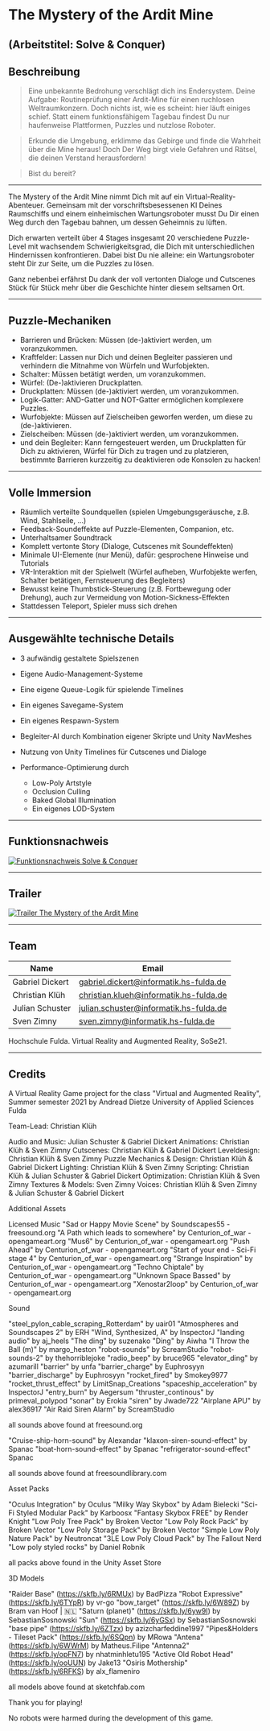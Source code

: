 # The Mystery of the Ardit Mine
## (Arbeitstitel: Solve & Conquer)

## Beschreibung
> Eine unbekannte Bedrohung verschlägt dich ins Endersystem.
> Deine Aufgabe: Routineprüfung einer Ardit-Mine für einen ruchlosen Weltraumkonzern.
> Doch nichts ist, wie es scheint: hier läuft einiges schief.
> Statt einem funktionsfähigem Tagebau findest Du nur haufenweise Plattformen, Puzzles und nutzlose Roboter.

> Erkunde die Umgebung, erklimme das Gebirge und finde die Wahrheit über die Mine heraus!
> Doch Der Weg birgt viele Gefahren und Rätsel, die deinen Verstand herausfordern!

> Bist du bereit?

---

The Mystery of the Ardit Mine nimmt Dich mit auf ein Virtual-Reality-Abenteuer. 
Gemeinsam mit der vorschriftsbesessenen KI Deines Raumschiffs und einem einheimischen Wartungsroboter musst Du Dir
einen Weg durch den Tagebau bahnen, um dessen Geheimnis zu lüften.

Dich erwarten verteilt über 4 Stages insgesamt 20 verschiedene Puzzle-Level mit wachsendem Schwierigkeitsgrad, die Dich mit unterschiedlichen Hindernissen konfrontieren.
Dabei bist Du nie alleine: ein Wartungsroboter steht Dir zur Seite, um die Puzzles zu lösen.

Ganz nebenbei erfährst Du dank der voll vertonten Dialoge und Cutscenes Stück für Stück mehr über die Geschichte hinter diesem seltsamen Ort.

---

## Puzzle-Mechaniken

* Barrieren und Brücken: Müssen (de-)aktiviert werden, um voranzukommen.
* Kraftfelder: Lassen nur Dich und deinen Begleiter passieren und verhindern die Mitnahme von Würfeln und Wurfobjekten.
* Schalter: Müssen betätigt werden, um voranzukommen.
* Würfel: (De-)aktivieren Druckplatten.
* Druckplatten: Müssen (de-)aktiviert werden, um voranzukommen.
* Logik-Gatter: AND-Gatter und NOT-Gatter ermöglichen komplexere Puzzles.
* Wurfobjekte: Müssen auf Zielscheiben geworfen werden, um diese zu (de-)aktivieren.
* Zielscheiben: Müssen (de-)aktiviert werden, um voranzukommen.
* und dein Begleiter: Kann ferngesteuert werden, um Druckplatten für Dich zu aktivieren, Würfel für Dich zu tragen und zu platzieren, bestimmte Barrieren kurzzeitig zu deaktivieren ode Konsolen zu hacken!

---

## Volle Immersion

* Räumlich verteilte Soundquellen (spielen Umgebungsgeräusche, z.B. Wind, Stahlseile, ...)
* Feedback-Soundeffekte auf Puzzle-Elementen, Companion, etc.
* Unterhaltsamer Soundtrack
* Komplett vertonte Story (Dialoge, Cutscenes mit Soundeffekten)
* Minimale UI-Elemente (nur Menü), dafür: gesprochene Hinweise und Tutorials
* VR-Interaktion mit der Spielwelt (Würfel aufheben, Wurfobjekte werfen, Schalter betätigen, Fernsteuerung des Begleiters)
* Bewusst keine Thumbstick-Steuerung (z.B. Fortbewegung oder Drehung), auch zur Vermeidung von Motion-Sickness-Effekten
* Stattdessen Teleport, Spieler muss sich drehen

---

## Ausgewählte technische Details

* 3 aufwändig gestaltete Spielszenen
* Eigene Audio-Management-Systeme
* Eine eigene Queue-Logik für spielende Timelines
* Ein eigenes Savegame-System
* Ein eigenes Respawn-System
* Begleiter-AI durch Kombination eigener Skripte und Unity NavMeshes
* Nutzung von Unity Timelines für Cutscenes und Dialoge

* Performance-Optimierung durch
	* Low-Poly Artstyle
	* Occlusion Culling
	* Baked Global Illumination
	* Ein eigenes LOD-System

---

## Funktionsnachweis
[![Funktionsnachweis Solve & Conquer](https://img.youtube.com/vi/YRlsOEzoqT8/0.jpg)](https://www.youtube.com/watch?v=YRlsOEzoqT8)

---

## Trailer

[![Trailer The Mystery of the Ardit Mine](https://img.youtube.com/vi/z3HsYrJgATU/0.jpg)](https://www.youtube.com/watch?v=z3HsYrJgATU)

---

## Team
|Name|Email|
|----|-----|
|Gabriel Dickert|gabriel.dickert@informatik.hs-fulda.de|
|Christian Klüh|christian.klueh@informatik.hs-fulda.de|
|Julian Schuster|julian.schuster@informatik.hs-fulda.de|
|Sven Zimny|sven.zimny@informatik.hs-fulda.de|

Hochschule Fulda. Virtual Reality and Augmented Reality, SoSe21.

---

## Credits

A Virtual Reality Game project for the class "Virtual and Augmented Reality", Summer semester 2021 by Andread Dietze
University of Applied Sciences Fulda

Team-Lead: Christian Klüh

Audio and Music: Julian Schuster & Gabriel Dickert
Animations: Christian Klüh & Sven Zimny 
Cutscenes: Christian Klüh & Gabriel Dickert
Leveldesign: Christian Klüh & Sven Zimny
Puzzle Mechanics & Design: Christian Klüh & Gabriel Dickert
Lighting: Christian Klüh & Sven Zimny
Scripting: Christian Klüh & Julian Schuster & Gabriel Dickert
Optimization: Christian Klüh & Sven Zimny
Textures & Models: Sven Zimny 
Voices: Christian Klüh & Sven Zimny & Julian Schuster & Gabriel Dickert

Additional Assets

Licensed Music
"Sad or Happy Movie Scene" by Soundscapes55 - freesound.org
"A Path which leads to somewhere" by Centurion_of_war - opengameart.org
"Mus6" by Centurion_of_war - opengameart.org
"Push Ahead" by Centurion_of_war - opengameart.org
"Start of your end - Sci-Fi stage 4" by Centurion_of_war - opengameart.org
"Strange Inspiration" by Centurion_of_war - opengameart.org
"Techno Chiptale" by Centurion_of_war - opengameart.org
"Unknown Space Bassed" by Centurion_of_war - opengameart.org
"Xenostar2loop" by Centurion_of_war - opengameart.org

Sound 

"steel_pylon_cable_scraping_Rotterdam" by uair01
"Atmospheres and Soundscapes 2" by ERH
"Wind, Synthesized, A" by InspectorJ
"landing audio" by aj_heels
"The ding" by suzenako
"Ding" by Aiwha
"I Throw the Ball (m)" by margo_heston
"robot-sounds" by ScreamStudio
"robot-sounds-2" by thehorriblejoke
"radio_beep" by bruce965
"elevator_ding" by azumarill
"barrier" by unfa
"barrier_charge" by Euphrosyyn
"barrier_discharge" by Euphrosyyn
"rocket_fired" by Smokey9977
"rocket_thrust_effect" by LimitSnap_Creations
"spaceship_acceleration" by InspectorJ
"entry_burn" by Aegersum
"thruster_continous" by primeval_polypod
"sonar" by Erokia
"siren" by Jwade722
"Airplane APU" by alex36917
"Air Raid Siren Alarm" by ScreamStudio

all sounds above found at freesound.org

"Cruise-ship-horn-sound" by Alexandar
"klaxon-siren-sound-effect" by Spanac
"boat-horn-sound-effect" by Spanac
"refrigerator-sound-effect" Spanac

all sounds above found at freesoundlibrary.com

Asset Packs

"Oculus Integration" by Oculus
"Milky Way Skybox" by Adam Bielecki
"Sci-Fi Styled Modular Pack" by Karboosx
"Fantasy Skybox FREE" by Render Knight
"Low Poly Tree Pack" by Broken Vector
"Low Poly Rock Pack" by Broken Vector
"Low Poly Storage Pack" by Broken Vector
"Simple Low Poly Nature Pack" by Neutroncat
"3LE Low Poly Cloud Pack" by The Fallout Nerd
"Low poly styled rocks" by Daniel Robnik

all packs above found in the Unity Asset Store

3D Models

"Raider Base" (https://skfb.ly/6RMUx) by BadPizza
"Robot Expressive" (https://skfb.ly/6TYpR) by vr-go
"bow_target" (https://skfb.ly/6W89Z) by Bram van Hoof  | 🇳🇱
"Saturn (planet)" (https://skfb.ly/6yw9I) by SebastianSosnowski
"Sun" (https://skfb.ly/6yGSx) by SebastianSosnowski
"base pipe" (https://skfb.ly/6ZTzx) by azizcharfeddine1997
"Pipes&Holders - Tileset Pack" (https://skfb.ly/6SQpn) by MRowa
"Antena" (https://skfb.ly/6WWrM) by Matheus.Filipe
"Antenna2" (https://skfb.ly/opFN7) by nhatminhletu195
"Active Old Robot Head" (https://skfb.ly/ooUUN) by Jake13
"Osiris Mothership" (https://skfb.ly/6RFKS) by alx_flameniro

all models above found at sketchfab.com

Thank you for playing!

No robots were harmed during the development of this game.
